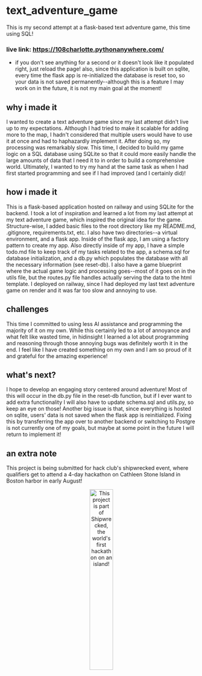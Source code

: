 # text_adventure_game
This is my second attempt at a flask-based text adventure game, this time using SQL! 

### live link: https://108charlotte.pythonanywhere.com/
* if you don't see anything for a second or it doesn't look like it populated right, just reload the page! also, since this application is built on sqlite, every time the flask app is re-initialized the database is reset too, so your data is not saved permanently--although this is a feature I may work on in the future, it is not my main goal at the moment! 

## why i made it
I wanted to create a text adventure game since my last attempt didn't live up to my expectations. Although I had tried to make it scalable for adding more to the map, I hadn't considered that multiple users would have to use it at once and had to haphazardly implement it. After doing so, my processing was remarkably slow. This time, I decided to build my game logic on a SQL database using SQLite so that it could more easily handle the large amounts of data that I need it to in order to build a comprehensive world. Ultimately, I wanted to try my hand at the same task as when I had first started programming and see if I had improved (and I certainly did)! 

## how i made it
This is a flask-based application hosted on railway and using SQLite for the backend. I took a lot of inspiration and learned a lot from my last attempt at my text adventure game, which inspired the original idea for the game. Structure-wise, I added basic files to the root directory like my README.md, .gitignore, requirements.txt, etc. I also have two directories--a virtual environment, and a flask app. Inside of the flask app, I am using a factory pattern to create my app. Also directly inside of my app, I have a simple todo.md file to keep track of my tasks related to the app, a schema.sql for database initialization, and a db.py which populates the database with all the necessary information (see reset-db). I also have a game blueprint where the actual game logic and processing goes--most of it goes on in the utils file, but the routes.py file handles actually serving the data to the html template. I deployed on railway, since I had deployed my last text adventure game on render and it was far too slow and annoying to use. 

## challenges
This time I committed to using less AI assistance and programming the majority of it on my own. While this certainly led to a lot of annoyance and what felt like wasted time, in hidinsight I learned a lot about programming and reasoning through those annoying bugs was definitely worth it in the end. I feel like I have created something on my own and I am so proud of it and grateful for the amazing experience! 

## what's next? 
I hope to develop an engaging story centered around adventure! Most of this will occur in the db.py file in the reset-db function, but if I ever want to add extra functionality I will also have to update schema.sql and utils.py, so keep an eye on those! Another big issue is that, since everything is hosted on sqlite, users' data is not saved when the flask app is reinitialized. Fixing this by transferring the app over to another backend or switching to Postgre is not currently one of my goals, but maybe at some point in the future I will return to implement it! 

## an extra note
This project is being submitted for hack club's shipwrecked event, where qualifiers get to attend a 4-day hackathon on Cathleen Stone Island in Boston harbor in early August! 

<div align="center">
  <a href="https://shipwrecked.hackclub.com/?t=ghrm" target="_blank">
    <img src="https://hc-cdn.hel1.your-objectstorage.com/s/v3/739361f1d440b17fc9e2f74e49fc185d86cbec14_badge.png" 
         alt="This project is part of Shipwrecked, the world's first hackathon on an island!" 
         style="width: 35%;">
  </a>
</div>

